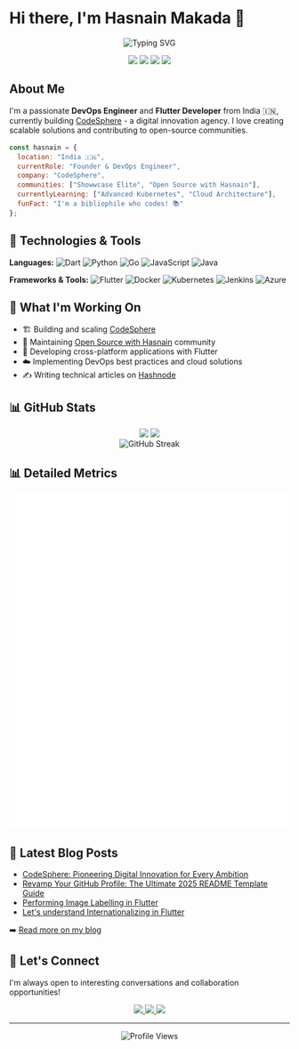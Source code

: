 # Hi there, I'm Hasnain Makada 👋

<div align="center">
  <img src="https://readme-typing-svg.herokuapp.com?font=Fira+Code&size=24&duration=3000&pause=1000&color=2F81F7&center=true&vCenter=true&width=600&lines=Founder+%26+DevOps+Engineer;Flutter+Developer;Open+Source+Enthusiast;Building+CodeSphere" alt="Typing SVG" />
</div>

<p align="center">
  <a href="https://hasnainm.hashnode.dev"><img src="https://img.shields.io/badge/Blog-2962FF?style=flat-square&logo=hashnode&logoColor=white"/></a>
  <a href="https://linkedin.com/in/hasnain-makada-5b47271aa"><img src="https://img.shields.io/badge/LinkedIn-0077B5?style=flat-square&logo=linkedin&logoColor=white"/></a>
  <a href="https://twitter.com/Hasnain_Makada"><img src="https://img.shields.io/badge/Twitter-1DA1F2?style=flat-square&logo=twitter&logoColor=white"/></a>
  <a href="https://www.codesphere.agency"><img src="https://img.shields.io/badge/CodeSphere-FF6B6B?style=flat-square&logo=rocket&logoColor=white"/></a>
</p>

## About Me

I'm a passionate **DevOps Engineer** and **Flutter Developer** from India 🇮🇳, currently building [CodeSphere](https://www.codesphere.agency) - a digital innovation agency. I love creating scalable solutions and contributing to open-source communities.

```javascript
const hasnain = {
  location: "India 🇮🇳",
  currentRole: "Founder & DevOps Engineer",
  company: "CodeSphere",
  communities: ["Showwcase Elite", "Open Source with Hasnain"],
  currentlyLearning: ["Advanced Kubernetes", "Cloud Architecture"],
  funFact: "I'm a bibliophile who codes! 📚"
};
```

## 🔧 Technologies & Tools

**Languages:**
![Dart](https://img.shields.io/badge/-Dart-0175C2?style=flat-square&logo=dart&logoColor=white)
![Python](https://img.shields.io/badge/-Python-3776AB?style=flat-square&logo=python&logoColor=white)
![Go](https://img.shields.io/badge/-Go-00ADD8?style=flat-square&logo=go&logoColor=white)
![JavaScript](https://img.shields.io/badge/-JavaScript-F7DF1E?style=flat-square&logo=javascript&logoColor=black)
![Java](https://img.shields.io/badge/-Java-ED8B00?style=flat-square&logo=java&logoColor=white)

**Frameworks & Tools:**
![Flutter](https://img.shields.io/badge/-Flutter-02569B?style=flat-square&logo=flutter&logoColor=white)
![Docker](https://img.shields.io/badge/-Docker-2496ED?style=flat-square&logo=docker&logoColor=white)
![Kubernetes](https://img.shields.io/badge/-Kubernetes-326CE5?style=flat-square&logo=kubernetes&logoColor=white)
![Jenkins](https://img.shields.io/badge/-Jenkins-D24939?style=flat-square&logo=jenkins&logoColor=white)
![Azure](https://img.shields.io/badge/-Azure-0089D6?style=flat-square&logo=microsoft-azure&logoColor=white)

## 🚀 What I'm Working On

- 🏗️ Building and scaling [CodeSphere](https://www.codesphere.agency)
- 🌟 Maintaining [Open Source with Hasnain](https://github.com/hasnainmakada-99/Open-Source-With-Hasnain) community
- 📱 Developing cross-platform applications with Flutter
- ☁️ Implementing DevOps best practices and cloud solutions
- ✍️ Writing technical articles on [Hashnode](https://hasnainm.hashnode.dev)

## 📊 GitHub Stats

<div align="center">
  <img height="180em" src="https://github-readme-stats.vercel.app/api?username=hasnainmakada-99&show_icons=true&theme=dark&include_all_commits=true&count_private=true"/>
  <img height="180em" src="https://github-readme-stats.vercel.app/api/top-langs/?username=hasnainmakada-99&layout=compact&theme=dark"/>
</div>

<div align="center">
  <img src="https://github-readme-streak-stats.herokuapp.com/?user=hasnainmakada-99&theme=dark" alt="GitHub Streak"/>
</div>

## 📊 Detailed Metrics

![Metrics](/github-metrics.svg)

## 📝 Latest Blog Posts

<!-- BLOG-POST-LIST:START -->
- [CodeSphere: Pioneering Digital Innovation for Every Ambition](https://hasnainm.hashnode.dev/codesphere)
- [Revamp Your GitHub Profile: The Ultimate 2025 README Template Guide](https://hasnainm.hashnode.dev/revamp-your-github-profile-the-ultimate-2025-readme-template-guide)
- [Performing Image Labelling in Flutter](https://hasnainm.hashnode.dev/performing-image-labelling-in-flutter)
- [Let's understand Internationalizing in Flutter](https://hasnainm.hashnode.dev/lets-understand-internationalizing-in-flutter)
<!-- BLOG-POST-LIST:END -->

➡️ [Read more on my blog](https://hasnainm.hashnode.dev)

## 🤝 Let's Connect

I'm always open to interesting conversations and collaboration opportunities!

<p align="center">
  <a href="mailto:hasnainmakada@gmail.com">
    <img src="https://img.shields.io/badge/Email-D14836?style=for-the-badge&logo=gmail&logoColor=white"/>
  </a>
  <a href="https://linkedin.com/in/hasnain-makada-5b47271aa">
    <img src="https://img.shields.io/badge/LinkedIn-0077B5?style=for-the-badge&logo=linkedin&logoColor=white"/>
  </a>
  <a href="https://x.com/Hasnain_Makada">
    <img src="https://img.shields.io/badge/X_(Twitter)-000000?style=for-the-badge&logo=x&logoColor=white"/>
  </a>
</p>

---

<div align="center">
  <img src="https://komarev.com/ghpvc/?username=hasnainmakada-99&color=blue&style=flat-square&label=Profile+Views" alt="Profile Views"/>
</div>
